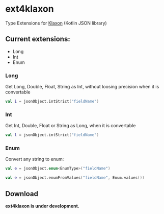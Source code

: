 # ext4klaxon
Type Extensions for [Klaxon](https://github.com/cbeust/klaxon) (Kotlin JSON library)

## Current extensions:
* Long
* Int
* Enum

### Long
Get Long, Double, Float, String as Int, without loosing precision when it is convertable
```kotlin
val i = jsonObject.intStrict("fieldName")
```

### Int
Get Int, Double, Float or String as Long, when it is convertable
```kotlin
val l = jsonObject.intStrict("fieldName")
```

### Enum
Convert any string to enum:
```kotlin
val e = jsonObject.enum<EnumType>("fieldName")
```

```kotlin
val e = jsonObject.enumFromValues("fieldName", Enum.values())
```

## Download

**ext4klaxon is under development.**

